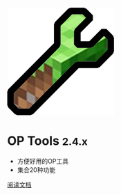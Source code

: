 ![logo](./assets/image/logo.png)

# OP Tools <small>2.4.x</small>

- 方便好用的OP工具
- 集合20种功能

[阅读文档](#前言)
